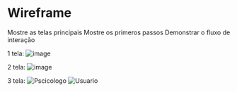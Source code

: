 # Wireframe
Mostre as telas principais
Mostre os primeros passos
Demonstrar o fluxo de interação

1 tela: ![image](https://github.com/user-attachments/assets/3f69537a-3195-46b9-bd3d-6874e8d5620c)

2 tela: ![image](https://github.com/user-attachments/assets/10eb7ac4-50cd-4f1b-b840-f869c34a5660)

3 tela: ![Pscicologo](https://github.com/user-attachments/assets/cd22381b-8820-47d8-afe5-4d8dd619a7b6) ![Usuario](https://github.com/user-attachments/assets/92c34608-a982-4adc-9c0e-ab251c2fe1c7)


